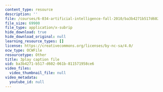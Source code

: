 ```yaml
---
content_type: resource
description: ''
file: /courses/6-034-artificial-intelligence-fall-2010/ba3b4271b517d602061b811571958ce6_SXBG3RGr_Rc.srt
file_size: 69900
file_type: application/x-subrip
hide_download: true
hide_download_original: null
learning_resource_types: []
license: https://creativecommons.org/licenses/by-nc-sa/4.0/
ocw_type: OCWFile
resourcetype: Other
title: 3play caption file
uid: ba3b4271-b517-d602-061b-811571958ce6
video_files:
  video_thumbnail_file: null
video_metadata:
  youtube_id: null
---
```

